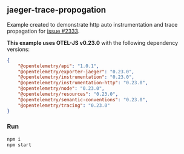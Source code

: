 ## jaeger-trace-propogation

Example created to demonstrate http auto instrumentation and trace propagation for [issue #2333](https://github.com/open-telemetry/opentelemetry-js/issues/2333).

**This example uses OTEL-JS v0.23.0** with the following dependency versions:

```json
{
    "@opentelemetry/api": "1.0.1",
    "@opentelemetry/exporter-jaeger": "0.23.0",
    "@opentelemetry/instrumentation": "0.23.0",
    "@opentelemetry/instrumentation-http": "0.23.0",
    "@opentelemetry/node": "0.23.0",
    "@opentelemetry/resources": "0.23.0",
    "@opentelemetry/semantic-conventions": "0.23.0",
    "@opentelemetry/tracing": "0.23.0"
}
```

### Run

```sh
npm i
npm start
```
